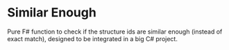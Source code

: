 # Similar Enough

Pure F# function to check if the structure ids are similar enough (instead of exact match), designed to be integrated in a big C# project.
